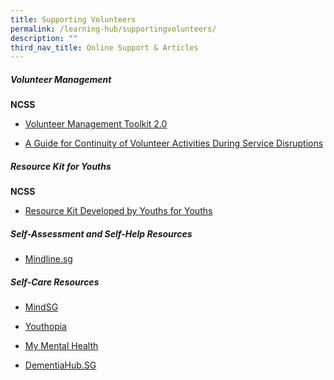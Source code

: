 ```yaml
---
title: Supporting Volunteers
permalink: /learning-hub/supportingvolunteers/
description: ""
third_nav_title: Online Support & Articles
---
```

<h5>Volunteer Management</h5>
<b>NCSS</b>

*   [Volunteer Management Toolkit 2.0](https://www.google.com/url?q=https%3A%2F%2Ffile.go.gov.sg%2Fvolmgttoolkitver2.pdf&amp;sa=D&amp;sntz=1&amp;usg=AOvVaw2gJ_lS7rtCeDsfY-tNP2NR)
    
*   [A Guide for Continuity of Volunteer Activities During Service Disruptions](https://www.google.com/url?q=https%3A%2F%2Ffile.go.gov.sg%2Fncssvcpguide.pdf&amp;sa=D&amp;sntz=1&amp;usg=AOvVaw0xz4aT9GBh6gDQ0JXzZZyW)

<h5>Resource Kit for Youths</h5>
<b>NCSS</b>

*   [Resource Kit Developed by Youths for Youths](https://www.google.com/url?q=https%3A%2F%2Fwww.ncss.gov.sg%2Fdocs%2Fdefault-source%2Fncss-publications-doc%2Fpdfdocument%2Fncss-btl-plug-and-play-toolkit-for-youths-%28latest%29.pdf&amp;sa=D&amp;sntz=1&amp;usg=AOvVaw0o5tL7U3BgqFpSWPzNj-zK)

<h5>Self-Assessment and Self-Help Resources</h5>

*   [Mindline.sg](https://www.google.com/url?q=https%3A%2F%2Fwww.mindline.sg%2F&amp;sa=D&amp;sntz=1&amp;usg=AOvVaw13JQZE2CAuuVtDi-0fURgr)

<h5>Self-Care Resources</h5>

*   [MindSG](https://www.google.com/url?q=https%3A%2F%2Fwww.healthhub.sg%2Fprogrammes%2F186%2FMindSG%2FDiscover&amp;sa=D&amp;sntz=1&amp;usg=AOvVaw0Xyz-8lD-a4rxcpXC7jrcC)
    
*   [Youthopia](https://www.google.com/url?q=https%3A%2F%2Fyouthopia.sg%2Fresources%2Fmental-well-being%2F%23build_mental_resilience&amp;sa=D&amp;sntz=1&amp;usg=AOvVaw1sRVJh5iAtHUTor9qA1wdP)
    
*   [My Mental Health](https://www.google.com/url?q=https%3A%2F%2Fstayprepared.sg%2Fmymentalhealth%2F&amp;sa=D&amp;sntz=1&amp;usg=AOvVaw3_WT4GlAXQ1sCoAIc-bFK_)
    
*   [DementiaHub.SG](https://www.google.com/url?q=https%3A%2F%2Fwww.dementiahub.sg%2Fi-am-caring-for-a-loved-one-with-dementia%2F&amp;sa=D&amp;sntz=1&amp;usg=AOvVaw109BfLJKk6xP4gwZedI9Nq)


